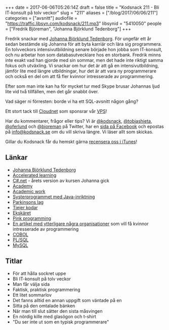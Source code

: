 +++
date = 2017-06-06T05:26:14Z
draft = false
title = "Kodsnack 211 - Bli IT-konsult på tolv veckor"
slug = "211"
aliases = ["/blog/2017/06/06/211"]
categories = ["avsnitt"]
audiofile = "https://traffic.libsyn.com/kodsnack/211.mp3"
libsynid = "5410050"
people = ["Fredrik Björeman", "Johanna Björklund Tedenborg"]
+++

Fredrik snackar med [Johanna Björklund Tedenborg](https://www.linkedin.com/in/johanna-bj%C3%B6rklund-tedenborg-5b8a6511b/). För ungefär ett år sedan bestämde sig Johanna för att byta karriär och lära sig programmera. En tolvveckors intensivutbildning senare började hon jobba som IT-konsult, och nu arbetar hon som databasutvecklare hos en storbank. Fredrik minns inte exakt vad han gjorde med sin sommar, men det hade inte riktigt samma fokus och utväxling. Vi snackar om hur det är att gå en intensivutbildning, jämför lite med längre utbildningar, hur det är att vara ny programmerare och också en del om att få fler kvinnor intresserade av programmering.

Efter som man inte kan ha för mycket tur med Skype brusar Johannas ljud lite vid två tillfällen, men det går snabbt över.

Vad säger ni förresten: borde vi ha ett SQL-avsnitt någon gång?

Ett stort tack till [Cloudnet](http://www.cloudnet.se) som sponsrar vår [VPS](http://en.wikipedia.org/wiki/Virtual_private_server)!

Har du kommentarer, frågor eller tips? Vi är [@kodsnack](https://www.twitter.com/kodsnack), [@tobiashieta](https://www.twitter.com/tobiashieta), [@oferlund](https://www.twitter.com/oferlund) och [@bjoreman](https://www.twitter.com/bjoreman) på Twitter, har en [sida på Facebook](https://www.facebook.com/kodsnack) och epostas på [info@kodsnack.se](mailto:info@kodsnack.se) om du vill skriva längre. Vi läser allt som skickas.

Gillar du Kodsnack får du hemskt gärna [recensera oss i iTunes](http://itunes.apple.com/se/podcast/kodsnack/id561631498?l=en)!

## Länkar ##
* [Johanna Björklund Tedenborg](https://www.linkedin.com/in/johanna-bj%C3%B6rklund-tedenborg-5b8a6511b/)
* [Accelerated learning](https://www.academy.se/om-academy/accelerated-learning)
* [C#.net](https://www.academy.se/program/cnet-ht17) - årets version av kursen Johanna gick
* [Academy](https://www.academy.se/)
* [Academic work](https://www.academicwork.se/kort-om-oss)
* [Systerprogrammet med Java-inriktning](https://www.academy.se/program/java-ht17)
* [Parkinsons lag](https://en.wikipedia.org/wiki/Parkinson%27s_law)
* [Tjejer kodar](http://www.tjejerkodar.se/)
* [Ekskäret](http://ekskaret.se/on-ekskaret/)
* [Pink programming](http://www.pinkprogramming.se/)
* [En artikel med ytterligare några organisationer](https://scandinaviantraveler.com/se/livsstil/kvinnor-som-kodar) som vill få kvinnor intresserade av programmering
* [COBOL](https://en.wikipedia.org/wiki/COBOL)
* [PL/SQL](https://en.wikipedia.org/wiki/PL/SQL)
* [MySQL](https://en.wikipedia.org/wiki/MySQL)

## Titlar ##
* För att hålla sockret uppe
* Bli IT-konsult på tolv veckor
* Man får välja sida
* Faktisk, praktisk programmering
* Ett litet sommarlov
* Det fanns alltid en annan uppgift som väntade på en
* Sitta på den omtalade bänken
* När man till slut sätter den sista måsvingen
* En nördig kille med glasögon och t-shirt
* "Du ser inte ut som en typisk programmerare"
